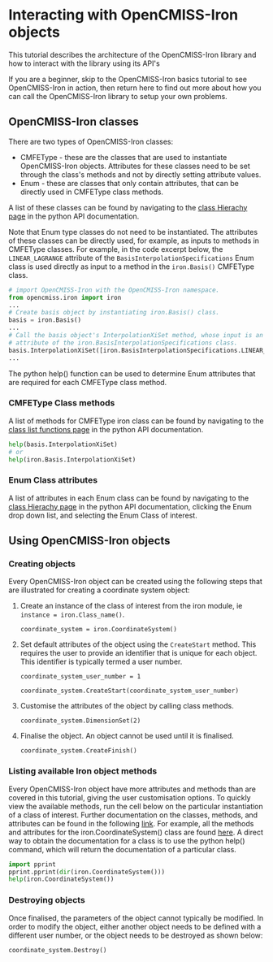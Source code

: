 # Interacting with OpenCMISS-Iron objects

This tutorial describes the architecture of the OpenCMISS-Iron library and how to interact with the library using its API's

If you are a beginner, skip to the OpenCMISS-Iron basics tutorial to see 
OpenCMISS-Iron in action, then return here to find out more about how you can 
call the OpenCMISS-Iron library to setup your own problems. 

## OpenCMISS-Iron classes 
There are two types of OpenCMISS-Iron classes:
 - CMFEType - these are the classes that are used to instantiate OpenCMISS-Iron objects. Attributes for these classes need to be set through the class's methods and not by directly setting attribute values.
 - Enum -  these are classes that only contain attributes, that can be directly used in CMFEType class methods. 

A list of these classes can be found by navigating to the [class Hierachy page](http://opencmiss.org/documentation/apidoc/iron/latest/python/hierarchy.html) in the python API documentation. 

Note that Enum type classes do not need to be instantiated. The attributes of these classes can be directly used, for example, as inputs to methods in CMFEType classes. For example, in the code excerpt below, the `LINEAR_LAGRANGE` attribute of the `BasisInterpolationSpecifications` Enum class is used directly as input to a method in the `iron.Basis()` CMFEType class.

```python
# import OpenCMISS-Iron with the OpenCMISS-Iron namespace.
from opencmiss.iron import iron 
...
# Create basis object by instantiating iron.Basis() class.
basis = iron.Basis() 
...
# Call the basis object's InterpolationXiSet method, whose input is an 
# attribute of the iron.BasisInterpolationSpecifications class.
basis.InterpolationXiSet([iron.BasisInterpolationSpecifications.LINEAR_LAGRANGE])
...

```

The python help() function can be used to determine Enum attributes that are required for each CMFEType class method.

### CMFEType Class methods

A list of methods for CMFEType iron class can be found by navigating to the [class list functions page](http://opencmiss.org/documentation/apidoc/iron/latest/python/namespaceiron.html#func-members) in the python API documentation. 
```python
help(basis.InterpolationXiSet)
# or
help(iron.Basis.InterpolationXiSet)

```
### Enum Class attributes

A list of attributes in each Enum class can be found by navigating to the [class Hierachy page](http://opencmiss.org/documentation/apidoc/iron/latest/python/hierarchy.html) in the python API documentation, clicking the Enum drop down list, and selecting the Enum Class of interest.

## Using OpenCMISS-Iron objects

### Creating objects

Every OpenCMISS-Iron object can be created using the following steps that are illustrated for creating a coordinate system object:


1. Create an instance of the class of interest from the iron module, ie `instance = iron.Class_name()`.

    `coordinate_system = iron.CoordinateSystem()`


2. Set default attributes of the object using the `CreateStart` method. This requires the user to provide an identifier that is unique for each object. This identifier is typically termed a user number.

    `coordinate_system_user_number = 1`

    `coordinate_system.CreateStart(coordinate_system_user_number)`


3. Customise the attributes of the object by calling class methods.

    `coordinate_system.DimensionSet(2)`


4. Finalise the object. An object cannot be used until it is finalised.

    `coordinate_system.CreateFinish()`


### Listing available Iron object methods

Every OpenCMISS-Iron object have more attributes and methods than are covered in this tutorial, giving the user customisation options. To quickly view the available methods, run the cell below on the particular instantiation of a class of interest. Further documentation on the classes, methods, and attributes can be found in the following [link](http://opencmiss.org/documentation/apidoc/iron/latest/python/annotated.html). For example, all the methods and attributes for the iron.CoordinateSystem() class are found [here](http://opencmiss.org/documentation/apidoc/iron/latest/python/classiron_1_1_coordinate_system.html). A direct way to obtain the documentation for a class is to use the python help() command, which will return the documentation of a particular class.

```python
import pprint
pprint.pprint(dir(iron.CoordinateSystem()))
help(iron.CoordinateSystem())
```

### Destroying objects

Once finalised, the parameters of the object cannot typically be modified. In order to modify the object, either another object needs to be defined with a different user number, or the object needs to be destroyed as shown below:

`coordinate_system.Destroy()`

